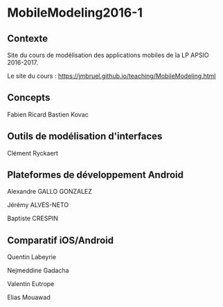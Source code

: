 # MobileModeling2016-1

## Contexte

Site du cours de modélisation des applications mobiles de la LP APSIO 2016-2017.

Le site du cours : https://jmbruel.github.io/teaching/MobileModeling.html

## Concepts

Fabien Ricard
Bastien Kovac

## Outils de modélisation d'interfaces

Clément Ryckaert

## Plateformes de développement Android

Alexandre GALLO GONZALEZ

Jérémy ALVES-NETO

Baptiste CRESPIN

## Comparatif iOS/Android

Quentin Labeyrie

Nejmeddine Gadacha

Valentin Eutrope

Elias Mouawad
